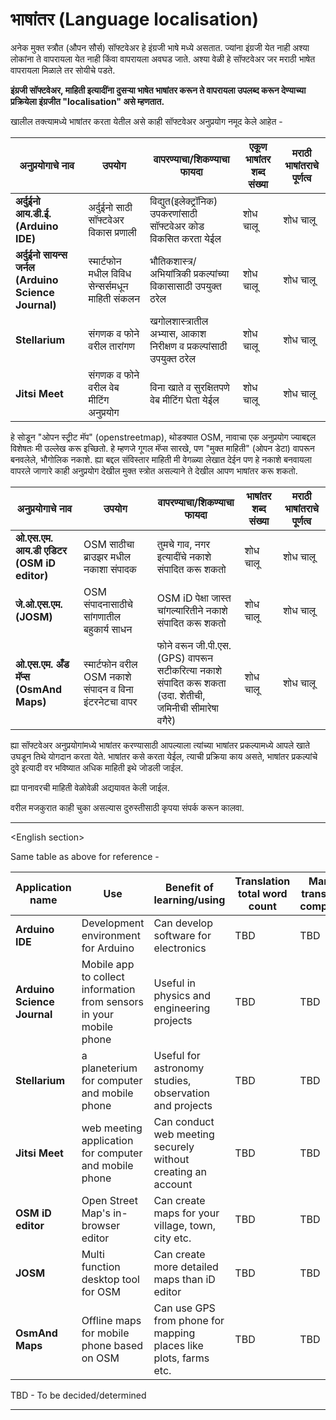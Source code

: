 # भाषांतर (Language localisation)

अनेक मुक्त स्त्रौत (औपन सौर्स) सॉफ्टवेअर हे इंग्रजी भाषे मध्ये असतात. ज्यांना इंग्रजी येत नाही अश्या लोकांना ते वापरायला येत नाही किंवा वापरायला अवघड जाते. अश्या वेळी हे सॉफ्टवेअर जर मराठी भाषेत वापरायला मिळाले तर सोयीचे पडते. 

**इंग्रजी सॉफ्टवेअर, माहिती इत्यादींना दुसऱ्या भाषेत भाषांतर करून ते वापरायला उपलब्द करून देण्याच्या प्रक्रियेला इंग्रजीत "localisation" असे म्हणतात.**

खालील तक्त्यामध्ये भाषांतर करता येतील असे काही सॉफ्टवेअर अनुप्रयोग नमूद केले आहेत -

| अनुप्रयोगाचे नाव | उपयोग | वापरण्याचा/शिकण्याचा फायदा | एकूण भाषांतर शब्द संख्या | मराठी भाषांतराचे पूर्णत्व |
| --- | --- | --- | --- | --- |
|**अर्दुईनो आय.डी.ई. (Arduino IDE)**|अर्दुईनो साठी सॉफ्टवेअर विकास प्रणाली|विद्युत(इलेक्ट्रॉनिक) उपकरणांसाठी सॉफ्टवेअर कोड विकसित करता येईल|शोध चालू|शोध चालू|
|**अर्दुईनो सायन्स जर्नल (Arduino Science Journal)**|स्मार्टफोन मधील विविध सेन्सर्समधून माहिती संकलन|भौतिकशास्त्र/अभियांत्रिकी प्रकल्पांच्या विकासासाठी उपयुक्त ठरेल|शोध चालू|शोध चालू|
|**Stellarium**|संगणक व फोने वरील तारांगण|खगोलशास्त्रातील अभ्यास, आकाश निरीक्षण व प्रकल्पांसाठी उपयुक्त ठरेल|शोध चालू|शोध चालू|
|**Jitsi Meet**|संगणक व फोने वरील वेब मीटिंग अनुप्रयोग|विना खाते व सुरक्षितपणे वेब मीटिंग घेता येईल|शोध चालू|शोध चालू|

हे सोडून "ओपन स्ट्रीट मॅप" (openstreetmap), थोडक्यात OSM, नावाचा एक अनुप्रयोग ज्याबद्दल विशेषतः मी उल्लेख करू इच्छितो. हे म्हणजे गूगल मॅप्स सारखे, पण "मुक्त माहिती" (ओपन डेटा) वापरून बनवलेले, भौगोलिक नकाशे. ह्या बद्दल संविस्तार माहिती मी वेगळ्या लेखात देईन पण हे नकाशे बनवायला वापरले जाणारे काही अनुप्रयोग देखील मुक्त स्त्रोत असल्याने ते देखील आपण भाषांतर करू शकतो. 

| अनुप्रयोगाचे नाव | उपयोग | वापरण्याचा/शिकण्याचा फायदा | भाषांतर शब्द संख्या | मराठी भाषांतराचे पूर्णत्व |
| --- | --- | --- | --- | --- |
|**ओ.एस.एम. आय.डी एडिटर (OSM iD editor)**|OSM साठीचा ब्राउझर मधील नकाशा संपादक|तुमचे गाव, नगर इत्यादींचे नकाशे संपादित करू शकतो|शोध चालू|शोध चालू|
|**जे.ओ.एस.एम. (JOSM)**|OSM संपादनासाठीचे सांगणातील बहुकार्य साधन|OSM iD पेक्षा जास्त चांगल्यारितीने नकाशे संपादित करू शकतो|शोध चालू|शोध चालू|
|**ओ.एस.एम. अँड मॅप्स (OsmAnd Maps)**|स्मार्टफोन वरील OSM नकाशे संपादन व विना इंटरनेटचा वापर|फोने वरून जी.पी.एस. (GPS) वापरून सटीकरित्या नकाशे संपादित करू शकता (उदा. शेतीची, जमिनीची सीमारेषा वगैरे)|शोध चालू|शोध चालू|


ह्या सॉफ्टवेअर अनुप्रयोगांमध्ये भाषांतर करण्यासाठी आपल्याला त्यांच्या भाषांतर प्रकल्पामध्ये आपले खाते उघडून तिथे योगदान करता येते. भाषांतर कसे करता येईल, त्याची प्रक्रिया काय असते, भाषांतर प्रकल्पांचे दुवे इत्यादी वर भविष्यात अधिक माहिती इथे जोडली जाईल.


ह्या पानावरची माहिती वेळोवेळी अद्ययावत केली जाईल. 

वरील मजकुरात काही चुका असल्यास दुरुस्तीसाठी कृपया संपर्क करून कालवा. 

---

\<English section>

Same table as above for reference -


| Application name | Use | Benefit of learning/using | Translation total word count | Marathi translation completion |
| --- | --- | --- | --- | --- |
|**Arduino IDE**|Development environment for Arduino|Can develop software for electronics|TBD|TBD|
|**Arduino Science Journal** |Mobile app to collect information from sensors in your mobile phone|Useful in physics and engineering projects|TBD|TBD|
|**Stellarium**|a planeterium for computer and mobile phone|Useful for astronomy studies, observation and projects|TBD|TBD|
|**Jitsi Meet**|web meeting application for computer and mobile phone|Can conduct web meeting securely without creating an account|TBD|TBD|
|**OSM iD editor**|Open Street Map's in-browser editor|Can create maps for your village, town, city etc.|TBD|TBD|
|**JOSM**|Multi function desktop tool for OSM|Can create more detailed maps than iD editor|TBD|TBD|
|**OsmAnd Maps**|Offline maps for mobile phone based on OSM|Can use GPS from phone for mapping places like plots, farms etc.|TBD|TBD|

TBD - To be decided/determined


---